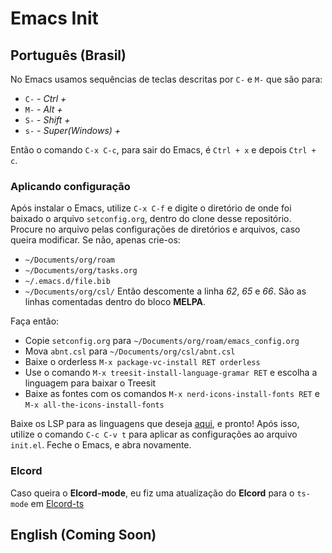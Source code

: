 # Emacs Init
## Português (Brasil)
No Emacs usamos sequências de teclas descritas por `C-` e `M-` que são para:
* `C-` - _Ctrl +_
* `M-` - _Alt +_ 
* `S-` - _Shift +_
* `s-` - _Super(Windows) +_

Então o comando `C-x C-c`, para sair do Emacs, é `Ctrl + x` e depois `Ctrl + c`.

### Aplicando configuração
Após instalar o Emacs, utilize `C-x C-f` e digite o diretório de onde foi baixado o arquivo `setconfig.org`, dentro do clone desse repositório. Procure no arquivo pelas configurações de diretórios e arquivos, caso queira modificar. Se não, apenas crie-os:
* `~/Documents/org/roam`
* `~/Documents/org/tasks.org`
* `~/.emacs.d/file.bib`
* `~/Documents/org/csl/`
Então descomente a linha *62*, *65* e *66*. São as linhas comentadas dentro do bloco **MELPA**. 

Faça então:
* Copie `setconfig.org` para `~/Documents/org/roam/emacs_config.org`
* Mova `abnt.csl` para `~/Documents/org/csl/abnt.csl`
* Baixe o orderless `M-x package-vc-install RET orderless`
* Use o comando `M-x treesit-install-language-gramar RET` e escolha a linguagem para baixar o Treesit
* Baixe as fontes com os comandos `M-x nerd-icons-install-fonts RET` e `M-x all-the-icons-install-fonts`

Baixe os LSP para as linguagens que deseja [aqui](https://github.com/joaotavora/eglot?tab=readme-ov-file#connecting-to-a-server), e pronto! Após isso, utilize o comando `C-c C-v t` para aplicar as configurações ao arquivo `init.el`. Feche o Emacs, e abra novamente.

### Elcord
Caso queira o **Elcord-mode**, eu fiz uma atualização do **Elcord** para o `ts-mode` em [Elcord-ts](https://github.com/rahvax/elcord-ts)

## English (Coming Soon)
